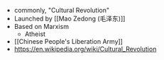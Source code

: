 - commonly, "Cultural Revolution"
- Launched by [[Mao Zedong (毛泽东)]]
- Based on Marxism
	- Atheist
- [[Chinese People's Liberation Army]]
- https://en.wikipedia.org/wiki/Cultural_Revolution